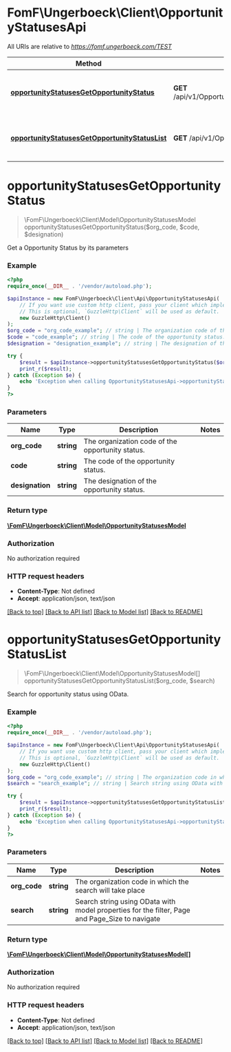 # FomF\Ungerboeck\Client\OpportunityStatusesApi

All URIs are relative to *https://fomf.ungerboeck.com/TEST*

Method | HTTP request | Description
------------- | ------------- | -------------
[**opportunityStatusesGetOpportunityStatus**](OpportunityStatusesApi.md#opportunityStatusesGetOpportunityStatus) | **GET** /api/v1/OpportunityStatuses/{OrgCode}/{Code}/{Designation} | Get a Opportunity Status by its parameters
[**opportunityStatusesGetOpportunityStatusList**](OpportunityStatusesApi.md#opportunityStatusesGetOpportunityStatusList) | **GET** /api/v1/OpportunityStatuses/{OrgCode} | Search for opportunity status using OData.


# **opportunityStatusesGetOpportunityStatus**
> \FomF\Ungerboeck\Client\Model\OpportunityStatusesModel opportunityStatusesGetOpportunityStatus($org_code, $code, $designation)

Get a Opportunity Status by its parameters

### Example
```php
<?php
require_once(__DIR__ . '/vendor/autoload.php');

$apiInstance = new FomF\Ungerboeck\Client\Api\OpportunityStatusesApi(
    // If you want use custom http client, pass your client which implements `GuzzleHttp\ClientInterface`.
    // This is optional, `GuzzleHttp\Client` will be used as default.
    new GuzzleHttp\Client()
);
$org_code = "org_code_example"; // string | The organization code of the opportunity status.
$code = "code_example"; // string | The code of the opportunity status.
$designation = "designation_example"; // string | The designation of the opportunity status.

try {
    $result = $apiInstance->opportunityStatusesGetOpportunityStatus($org_code, $code, $designation);
    print_r($result);
} catch (Exception $e) {
    echo 'Exception when calling OpportunityStatusesApi->opportunityStatusesGetOpportunityStatus: ', $e->getMessage(), PHP_EOL;
}
?>
```

### Parameters

Name | Type | Description  | Notes
------------- | ------------- | ------------- | -------------
 **org_code** | **string**| The organization code of the opportunity status. |
 **code** | **string**| The code of the opportunity status. |
 **designation** | **string**| The designation of the opportunity status. |

### Return type

[**\FomF\Ungerboeck\Client\Model\OpportunityStatusesModel**](../Model/OpportunityStatusesModel.md)

### Authorization

No authorization required

### HTTP request headers

 - **Content-Type**: Not defined
 - **Accept**: application/json, text/json

[[Back to top]](#) [[Back to API list]](../../README.md#documentation-for-api-endpoints) [[Back to Model list]](../../README.md#documentation-for-models) [[Back to README]](../../README.md)

# **opportunityStatusesGetOpportunityStatusList**
> \FomF\Ungerboeck\Client\Model\OpportunityStatusesModel[] opportunityStatusesGetOpportunityStatusList($org_code, $search)

Search for opportunity status using OData.

### Example
```php
<?php
require_once(__DIR__ . '/vendor/autoload.php');

$apiInstance = new FomF\Ungerboeck\Client\Api\OpportunityStatusesApi(
    // If you want use custom http client, pass your client which implements `GuzzleHttp\ClientInterface`.
    // This is optional, `GuzzleHttp\Client` will be used as default.
    new GuzzleHttp\Client()
);
$org_code = "org_code_example"; // string | The organization code in which the search will take place
$search = "search_example"; // string | Search string using OData with model properties for the filter, Page and Page_Size to navigate

try {
    $result = $apiInstance->opportunityStatusesGetOpportunityStatusList($org_code, $search);
    print_r($result);
} catch (Exception $e) {
    echo 'Exception when calling OpportunityStatusesApi->opportunityStatusesGetOpportunityStatusList: ', $e->getMessage(), PHP_EOL;
}
?>
```

### Parameters

Name | Type | Description  | Notes
------------- | ------------- | ------------- | -------------
 **org_code** | **string**| The organization code in which the search will take place |
 **search** | **string**| Search string using OData with model properties for the filter, Page and Page_Size to navigate |

### Return type

[**\FomF\Ungerboeck\Client\Model\OpportunityStatusesModel[]**](../Model/OpportunityStatusesModel.md)

### Authorization

No authorization required

### HTTP request headers

 - **Content-Type**: Not defined
 - **Accept**: application/json, text/json

[[Back to top]](#) [[Back to API list]](../../README.md#documentation-for-api-endpoints) [[Back to Model list]](../../README.md#documentation-for-models) [[Back to README]](../../README.md)

